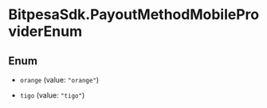# BitpesaSdk.PayoutMethodMobileProviderEnum

## Enum


* `orange` (value: `"orange"`)

* `tigo` (value: `"tigo"`)


